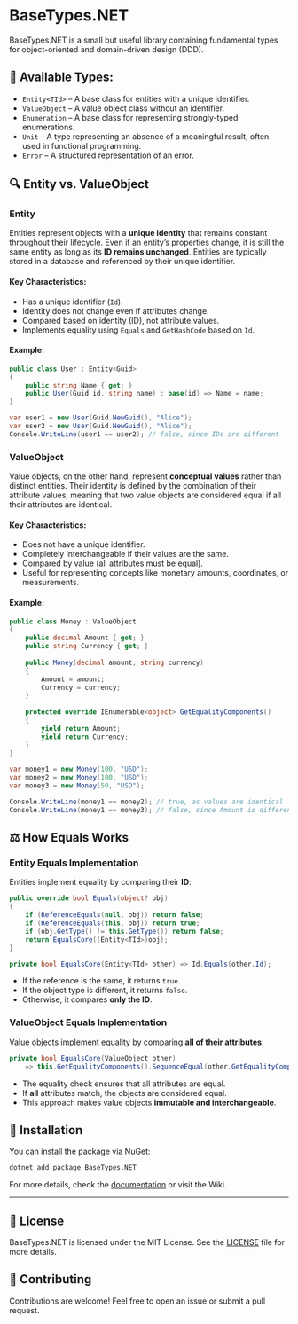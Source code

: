 # BaseTypes.NET

BaseTypes.NET is a small but useful library containing fundamental types for object-oriented and domain-driven design (DDD).

## 📌 Available Types:
- `Entity<TId>` – A base class for entities with a unique identifier.
- `ValueObject` – A value object class without an identifier.
- `Enumeration` – A base class for representing strongly-typed enumerations.
- `Unit` – A type representing an absence of a meaningful result, often used in functional programming.
- `Error` – A structured representation of an error.

## 🔍 Entity vs. ValueObject
### **Entity<TId>**
Entities represent objects with a **unique identity** that remains constant throughout their lifecycle. Even if an entity’s properties change, it is still the same entity as long as its **ID remains unchanged**. Entities are typically stored in a database and referenced by their unique identifier.

#### **Key Characteristics:**
- Has a unique identifier (`Id`).
- Identity does not change even if attributes change.
- Compared based on identity (ID), not attribute values.
- Implements equality using `Equals` and `GetHashCode` based on `Id`.

#### **Example:**
```csharp
public class User : Entity<Guid>
{
    public string Name { get; }
    public User(Guid id, string name) : base(id) => Name = name;
}

var user1 = new User(Guid.NewGuid(), "Alice");
var user2 = new User(Guid.NewGuid(), "Alice");
Console.WriteLine(user1 == user2); // false, since IDs are different
```

### **ValueObject**
Value objects, on the other hand, represent **conceptual values** rather than distinct entities. Their identity is defined by the combination of their attribute values, meaning that two value objects are considered equal if all their attributes are identical.

#### **Key Characteristics:**
- Does not have a unique identifier.
- Completely interchangeable if their values are the same.
- Compared by value (all attributes must be equal).
- Useful for representing concepts like monetary amounts, coordinates, or measurements.

#### **Example:**
```csharp
public class Money : ValueObject
{
    public decimal Amount { get; }
    public string Currency { get; }
    
    public Money(decimal amount, string currency)
    {
        Amount = amount;
        Currency = currency;
    }
    
    protected override IEnumerable<object> GetEqualityComponents()
    {
        yield return Amount;
        yield return Currency;
    }
}

var money1 = new Money(100, "USD");
var money2 = new Money(100, "USD");
var money3 = new Money(50, "USD");

Console.WriteLine(money1 == money2); // true, as values are identical
Console.WriteLine(money1 == money3); // false, since Amount is different
```

## ⚖️ How Equals Works
### **Entity Equals Implementation**
Entities implement equality by comparing their **ID**:
```csharp
public override bool Equals(object? obj)
{
    if (ReferenceEquals(null, obj)) return false;
    if (ReferenceEquals(this, obj)) return true;
    if (obj.GetType() != this.GetType()) return false;
    return EqualsCore((Entity<TId>)obj);
}

private bool EqualsCore(Entity<TId> other) => Id.Equals(other.Id);
```
- If the reference is the same, it returns `true`.
- If the object type is different, it returns `false`.
- Otherwise, it compares **only the ID**.

### **ValueObject Equals Implementation**
Value objects implement equality by comparing **all of their attributes**:
```csharp
private bool EqualsCore(ValueObject other)
    => this.GetEqualityComponents().SequenceEqual(other.GetEqualityComponents());
```
- The equality check ensures that all attributes are equal.
- If **all** attributes match, the objects are considered equal.
- This approach makes value objects **immutable and interchangeable**.

## 🚀 Installation
You can install the package via NuGet:
```sh
dotnet add package BaseTypes.NET
```

For more details, check the [documentation](docs/) or visit the Wiki.

---

## 📄 License
BaseTypes.NET is licensed under the MIT License. See the [LICENSE](LICENSE) file for more details.

## 🤝 Contributing
Contributions are welcome! Feel free to open an issue or submit a pull request.


